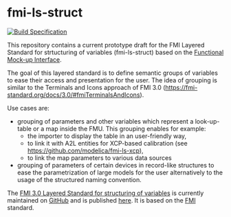 # fmi-ls-struct
[![Build Specification](https://github.com/modelica/fmi-ls-struct/actions/workflows/build-ls-struct.yml/badge.svg)](https://github.com/modelica/fmi-ls-struct/actions/workflows/build-ls-struct.yml)

This repository contains a current prototype draft for the FMI Layered Standard for strtucturing of variables (fmi-ls-struct) based on the [Functional Mock-up Interface][FMI].

The goal of this layered standard is to  define semantic groups of variables to ease their access and presentation for the user. The idea of grouping is similar to the Terminals and Icons approach of FMI 3.0 (https://fmi-standard.org/docs/3.0/#fmiTerminalsAndIcons).

Use cases are:
* grouping of parameters and other variables which represent a look-up-table or a map inside the FMU. This grouping enables for example:
  * the importer to display the table in an user-friendly way,
  * to link it with A2L entities for XCP-based calibration (see https://github.com/modelica/fmi-ls-xcp),
  * to link the map parameters to various data sources
* grouping of parameters of certain devices in record-like structures to ease the parametrization of large models for the user alternatively to the usage of the structured naming convention.

The [FMI 3.0 Layered Standard for structuring of variables][spec] is currently maintained on [GitHub][githubspec] and is published [here][spec]. It is
based on the [FMI][] standard.

[FMI]: https://fmi-standard.org/
[githubspec]: docs/index.adoc
[spec]: https://modelica.github.io/fmi-ls-struct/main/
